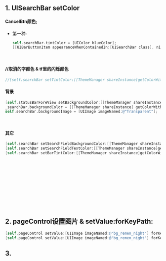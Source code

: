 ## 1. UISearchBar setColor
#### CancelBtn颜色;* 第一种:

	```objective-c	self.searchBar.tintColor = [UIColor blueColor];	[[UIBarButtonItem appearanceWhenContainedIn:[UISearchBar class], nil] setTitleTextAttributes:[NSDictionary dictionaryWithObjectsAndKeys:[UIColor whiteColor],UITextAttributeTextColor,[NSValue valueWithUIOffset:UIOffsetMake(0, 1)],UITextAttributeTextShadowOffset,nil] forState:UIControlStateNormal];	``` 

#### //取消的字颜色 & tf里的闪烁颜色

```objective-c
//[self.searchBar setTintColor:[[ThemeManager shareInstance]getColorWithName:@"general_ffa0"]];
```

#### 背景

```objective-c[self.statusBarForeView setBackgroundColor:[[ThemeManager shareInstance] getColorWithName:@"navigation_bar_ground"]];_searchBar.backgroundColor = [[ThemeManager shareInstance] getColorWithName:@"navigation_bar_ground"];//背景框颜色self.searchBar.backgroundImage = [UIImage imageNamed:@"Transparent"];
```  

#### 其它



```objective-c[self.searchBar setSearchFieldBackgroundColor:[[ThemeManager shareInstance] getColorWithName:@"general_page_ground_ff2b"]];[self.searchBar setSearchFieldTextColor:[[ThemeManager shareInstance]getColorWithName:@"general_textfield_text"]];[self.searchBar setBarTintColor:[[ThemeManager shareInstance]getColorWithName:@"atailpage_searchbar_tint"]];```




<br><br><br><br><br><br><br><br><br>

## 2. pageControl设置图片 & setValue:forKeyPath:

```objective-c
[self.pageControl setValue:[UIImage imageNamed:@"bg_remen_night"] forKeyPath:@"_pageImage"];
[self.pageControl setValue:[UIImage imageNamed:@"bg_remen_night"] forKeyPath:@"_currentPageImage"];
```



## 3.
